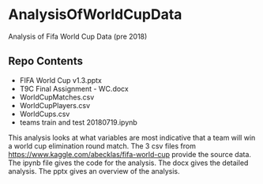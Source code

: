 # AnalysisOfWorldCupData
Analysis of Fifa World Cup Data (pre 2018)

## Repo Contents
* FIFA World Cup v1.3.pptx
* T9C Final Assignment - WC.docx
* WorldCupMatches.csv
* WorldCupPlayers.csv
* WorldCups.csv
* teams train and test 20180719.ipynb

This analysis looks at what variables are most indicative that a team will win a world cup elimination round match.
The 3 csv files from https://www.kaggle.com/abecklas/fifa-world-cup provide the source data.
The ipynb file gives the code for the analysis.
The docx gives the detailed analysis.
The pptx gives an overview of the analysis.
